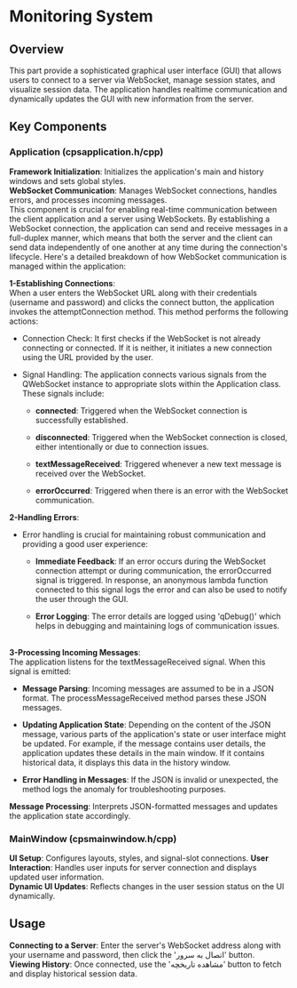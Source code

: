 # Monitoring System

## Overview
This part provide a sophisticated graphical user interface (GUI) that allows users to connect to a server via WebSocket, manage session states, and visualize session data. The application handles realtime communication and dynamically updates the GUI with new information from the server.

## Key Components
### Application (cpsapplication.h/cpp)
**Framework Initialization**: Initializes the application's main and history windows and sets global styles.</br>
**WebSocket Communication**: Manages WebSocket connections, handles errors, and processes incoming messages.</br>
This component is crucial for enabling real-time communication between the client application and a server using WebSockets. By establishing a WebSocket connection, the application can send and receive messages in a full-duplex manner, which means that both the server and the client can send data independently of one another at any time during the connection's lifecycle. Here's a detailed breakdown of how WebSocket communication is managed within the application:

**1-Establishing Connections**:<br>
When a user enters the WebSocket URL along with their credentials (username and password) and clicks the connect button, the application invokes the attemptConnection method. This method performs the following actions:

- Connection Check: It first checks if the WebSocket is not already connecting or connected. If it is neither, it initiates a new connection using the URL provided by the user.

- Signal Handling: The application connects various signals from the QWebSocket instance to appropriate slots within the Application class. These signals include:

    - **connected**: Triggered when the WebSocket connection is successfully established.

    - **disconnected**: Triggered when the WebSocket connection is closed, either intentionally or due to connection issues.

    - **textMessageReceived**: Triggered whenever a new text message is received over the WebSocket.
    - **errorOccurred**: Triggered when there is an error with the WebSocket communication.

**2-Handling Errors**:<br>
- Error handling is crucial for maintaining robust communication and providing a good user experience:

    - **Immediate Feedback**: If an error occurs during the WebSocket connection attempt or during communication, the errorOccurred signal is triggered. In response, an anonymous lambda function connected to this signal logs the error and can also be used to notify the user through the GUI.

    - **Error Logging**: The error details are logged using 'qDebug()' which helps in debugging and maintaining logs of communication issues.</br><br>

**3-Processing Incoming Messages**:<br>
The application listens for the textMessageReceived signal. When this signal is emitted:

- **Message Parsing**: Incoming messages are assumed to be in a JSON format. The processMessageReceived method parses these JSON messages.

- **Updating Application State**: Depending on the content of the JSON message, various parts of the application's state or user interface might be updated. For example, if the message contains user details, the application updates these details in the main window. If it contains historical data, it displays this data in the history window.

- **Error Handling in Messages**: If the JSON is invalid or unexpected, the method logs the anomaly for troubleshooting purposes.

**Message Processing**: Interprets JSON-formatted messages and updates the application state accordingly.

### MainWindow (cpsmainwindow.h/cpp)
**UI Setup**: Configures layouts, styles, and signal-slot connections.
**User Interaction**: Handles user inputs for server connection and displays updated user information.</br>
**Dynamic UI Updates**: Reflects changes in the user session status on the UI dynamically.</br>

## Usage
**Connecting to a Server**: Enter the server's WebSocket address along with your username and password, then click the 'اتصال به سرور' button.</br>
**Viewing History**: Once connected, use the 'مشاهده تاریخچه' button to fetch and display historical session data.